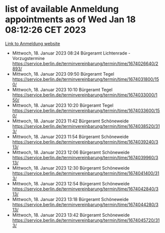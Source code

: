 # list of available Anmeldung appointments as of Wed Jan 18 08:12:26 CET 2023
[Link to Anmeldung website](https://service.berlin.de/terminvereinbarung/termin/tag.php?termin=0&anliegen[]=120686&dienstleisterlist=122210,122217,327316,122219,327312,122227,327314,122231,327346,122243,327348,122252,329742,122260,329745,122262,329748,122254,329751,122271,327278,122273,327274,122277,327276,330436,122280,327294,122282,327290,122284,327292,327539,122291,327270,122285,327266,122286,327264,122296,327268,150230,329760,122301,327282,122297,327286,122294,327284,122312,329763,122314,329775,122304,327330,122311,327334,122309,327332,122281,327352,122279,329772,122276,327324,122274,327326,122267,329766,122246,327318,122251,327320,122257,327322,122208,327298,122226,327300,121362,121364&herkunft=http%3A%2F%2Fservice.berlin.de%2Fdienstleistung%2F120686%2F)
- Mittwoch, 18. Januar 2023 08:24 Bürgeramt Lichtenrade - Vorzugstermine https://service.berlin.de/terminvereinbarung/termin/time/1674026640/2893/
- Mittwoch, 18. Januar 2023 09:50 Bürgeramt Tegel https://service.berlin.de/terminvereinbarung/termin/time/1674031800/150/
- Mittwoch, 18. Januar 2023 10:10 Bürgeramt Tegel https://service.berlin.de/terminvereinbarung/termin/time/1674033000/150/
- Mittwoch, 18. Januar 2023 10:20 Bürgeramt Tegel https://service.berlin.de/terminvereinbarung/termin/time/1674033600/150/
- Mittwoch, 18. Januar 2023 11:42 Bürgeramt Schöneweide https://service.berlin.de/terminvereinbarung/termin/time/1674038520/313/
- Mittwoch, 18. Januar 2023 11:54 Bürgeramt Schöneweide https://service.berlin.de/terminvereinbarung/termin/time/1674039240/313/
- Mittwoch, 18. Januar 2023 12:06 Bürgeramt Schöneweide https://service.berlin.de/terminvereinbarung/termin/time/1674039960/313/
- Mittwoch, 18. Januar 2023 12:30 Bürgeramt Schöneweide https://service.berlin.de/terminvereinbarung/termin/time/1674041400/313/
- Mittwoch, 18. Januar 2023 12:54 Bürgeramt Schöneweide https://service.berlin.de/terminvereinbarung/termin/time/1674042840/313/
- Mittwoch, 18. Januar 2023 13:18 Bürgeramt Schöneweide https://service.berlin.de/terminvereinbarung/termin/time/1674044280/313/
- Mittwoch, 18. Januar 2023 13:42 Bürgeramt Schöneweide https://service.berlin.de/terminvereinbarung/termin/time/1674045720/313/
